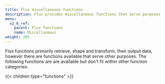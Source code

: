 ```yaml
---
title: Flux miscellaneous functions
description: Flux provides miscellaneous functions that serve purposes other than retrieving, transforming, or outputting data.
menu:
  v2_0_ref:
    parent: Flux functions
    name: Miscellaneous
weight: 205
---
```


Flux functions primarily retrieve, shape and transform, then output data, however
there are functions available that serve other purposes.
The following functions are are available but don't fit within other function categories:

{{< children type="functions" >}}

